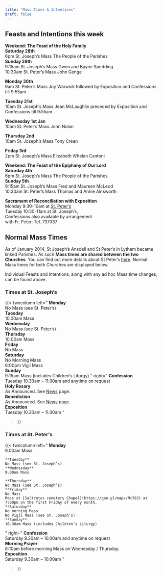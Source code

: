 ```yaml
---
title: "Mass Times & Intentions"
draft: false
---
```


## Feasts and Intentions this week

**Weekend: The Feast of the Holy Family**  
**Saturday 28th**  
6pm St. Joseph’s Mass The People of the Parishes  
**Sunday 29th**  
9:15am St. Joseph’s Mass Gwen and Bayne Spedding  
10:30am St. Peter’s Mass John Genge

**Monday 30th**  
9am St. Peter’s Mass Joy Warwick followed by Exposition and Confessions till 9:55am

**Tuesday 31st**  
10am St. Joseph’s Mass Jean McLaughlin preceded by Exposition and Confessions till 9:55am

**Wednesday 1st Jan**  
10am St. Peter’s Mass John Nolan

**Thursday 2nd**  
10am St. Joseph’s Mass Tony Crean

**Friday 3rd**  
2pm St. Joseph’s Mass Elizabeth Whelan Cantoni

**Weekend: The Feast of the Epiphany of Our Lord**  
**Saturday 4th**  
6pm St. Joseph’s Mass The People of the Parishes  
**Sunday 5th**  
9:15am St. Joseph’s Mass Fred and Maureen McLeod  
10:30am St. Peter’s Mass Thomas and Annie Ainsworth

**Sacrament of Reconciliation with Exposition**  
Monday 9:30-10am at [St. Peter’s](https://www.stpeterslytham.co.uk/)  
Tuesday 10:30-11am at St. Joseph’s,  
Confessions also available by arrangement  
with Fr. Peter. Tel. 737037

## Normal Mass Times

As of January 2014, St Joseph’s Ansdell and St Peter’s in Lytham became linked Parishes. As such **Mass times are shared between the two Churches**. You can find out more details about St Peter’s [here](https://www.stpeterslytham.co.uk/). Normal Mass times for both Churches are displayed below.

Individual Feasts and Intentions, along with any ad hoc Mass time changes, can be found above.

### Times at St. Joseph’s

{{< twocolumn
  left="
    **Monday**  
    No Mass (see St. Peter’s)  
    **Tuesday**  
    10.00am Mass  
    **Wednesday**  
    No Mass (see St. Peter’s)  
    **Thursday**  
    10:00am Mass  
    **Friday**  
    No Mass  
    **Saturday**  
    No Morning Mass  
    6:00pm Vigil Mass  
    **Sunday**  
    9:15am Mass (includes Children’s Liturgy)
  "
  right="
    **Confession**  
    Tuesday 10.30am – 11.00am and anytime on request  
    **Holy Rosary**  
    As Announced. See [News](/news) page.  
    **Benediction**  
    As Announced. See [News](/news) page.  
    **Exposition**  
    Tuesday 10.30am – 11.00am
  "
>}}

### Times at St. Peter's

{{< twocolumn
  left="
    **Monday**  
    9.00am Mass  

    **Tuesday**  
    No Mass (see St. Joseph’s)  
    **Wednesday**  
    9.00am Mass  
      
    **Thursday**  
    No Mass (see St. Joseph’s)  
    **Friday**  
    No Mass  
    Mass at [Saltcotes cemetery Chapel](https://goo.gl/maps/McT83) at 7:00pm on the first Friday of every month.  
    **Saturday**  
    No morning Mass  
    No Vigil Mass (see St. Joseph’s)  
    **Sunday**  
    10.30am Mass (includes Children’s Liturgy)
  "
  right="
    **Confession**  
    Saturday 9.30am – 10.00am and anytime on request  
    **Morning Prayer**  
    8:10am before morning Mass on Wednesday / Thursday.  
    **Exposition**  
    Saturday 9.30am – 10.00am
  "
>}}
